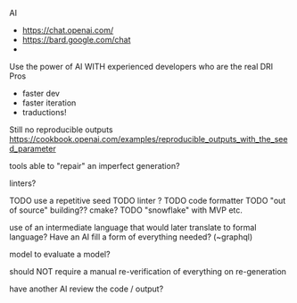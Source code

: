 
AI
* https://chat.openai.com/
* https://bard.google.com/chat
*



Use the power of AI WITH experienced developers who are the real DRI
Pros
- faster dev
- faster iteration
- traductions!

Still no reproducible outputs https://cookbook.openai.com/examples/reproducible_outputs_with_the_seed_parameter

tools able to "repair" an imperfect generation?

linters?

TODO use a repetitive seed
TODO linter ?
TODO code formatter
TODO "out of source" building??  cmake?
TODO "snowflake" with MVP etc.



use of an intermediate language that would later translate to formal language?
Have an AI fill a form of everything needed? (~graphql)

model to evaluate a model?

should NOT require a manual re-verification of everything on re-generation

have another AI review the code / output?

